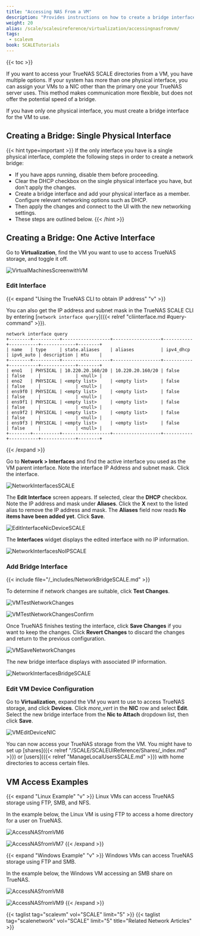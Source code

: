```yaml
---
title: "Accessing NAS From a VM"
description: "Provides instructions on how to create a bridge interface for the VM and provides Linux and Windows examples."
weight: 20
alias: /scale/scaleuireference/virtualization/accessingnasfromvm/
tags:
 - scalevm
book: SCALETutorials
---
```


{{< toc >}}

If you want to access your TrueNAS SCALE directories from a VM, you have multiple options. If your system has more than one physical interface, you can assign your VMs to a NIC other than the primary one your TrueNAS server uses. This method makes communication more flexible, but does not offer the potential speed of a bridge.

If you have only one physical interface, you must create a bridge interface for the VM to use.

## Creating a Bridge: Single Physical Interface

{{< hint type=important >}}
If the only interface you have is a single physical interface, complete the following steps in order to create a network bridge:
* If you have apps running, disable them before proceeding.
* Clear the DHCP checkbox on the single physical interface you have, but don't apply the changes.
* Create a bridge interface and add your physical interface as a member. Configure relevant networking options such as DHCP.
* Then apply the changes and connect to the UI with the new networking settings.
* These steps are outlined below.
{{< /hint >}}


## Creating a Bridge: One Active Interface

Go to **Virtualization**, find the VM you want to use to access TrueNAS storage, and toggle it off.

![VirtualMachinesScreenwithVM](/images/SCALE/Virtualization/VirtualMachinesScreenwithVM.png "Virtual Machine Screen")

### Edit Interface

{{< expand "Using the TrueNAS CLI to obtain IP address" "v" >}}

You can also get the IP address and subnet mask in the TrueNAS SCALE CLI by entering [`network interface query`]({{< relref "cliinterface.md #query-command" >}}).

```
network interface query
+--------+----------+------------------+------------------+-----------+-----------+-------------+--------+
| name   | type     | state.aliases    | aliases          | ipv4_dhcp | ipv6_auto | description | mtu    |
+--------+----------+------------------+------------------+-----------+-----------+-------------+--------+
| eno1   | PHYSICAL | 10.220.20.160/20 | 10.220.20.160/20 | false     | false     |             | <null> |
| eno2   | PHYSICAL | <empty list>     | <empty list>     | false     | false     |             | <null> |
| ens9f0 | PHYSICAL | <empty list>     | <empty list>     | false     | false     |             | <null> |
| ens9f1 | PHYSICAL | <empty list>     | <empty list>     | false     | false     |             | <null> |
| ens9f2 | PHYSICAL | <empty list>     | <empty list>     | false     | false     |             | <null> |
| ens9f3 | PHYSICAL | <empty list>     | <empty list>     | false     | false     |             | <null> |
+--------+----------+------------------+------------------+-----------+-----------+-------------+--------+
```
{{< /expand >}}

Go to **Network > Interfaces** and find the active interface you used as the VM parent interface. Note the interface IP Address and subnet mask.
Click the interface.

![NetworkInterfacesSCALE](/images/SCALE/Network/NetworkInterfacesSCALE.png "Network Interfaces SCALE")

The **Edit Interface** screen appears. If selected, clear the **DHCP** checkbox. Note the IP address and mask under **Aliases**. Click the **X** next to the listed alias to remove the IP address and mask. The **Aliases** field now reads **No items have been added yet**. Click **Save**.

![EditInterfaceNicDeviceSCALE](/images/SCALE/Network/EditInterfaceNicDeviceSCALE.png "Edit Network Interface SCALE")

The **Interfaces** widget displays the edited interface with no IP information.

![NetworkInterfacesNoIPSCALE](/images/SCALE/Network/NetworkInterfacesNoIPSCALE.png "Network Interface Widget")

### Add Bridge Interface

{{< include file="/_includes/NetworkBridgeSCALE.md" >}}

To determine if network changes are suitable, click **Test Changes**.

![VMTestNetworkChanges](/images/SCALE/Virtualization/VMTestNetworkChanges.png "Test Network Changes")

![VMTestNetworkChangesConfirm](/images/SCALE/Virtualization/VMTestNetworkChangesConfirm.png "Confirm Network Changes")

Once TrueNAS finishes testing the interface, click **Save Changes** if you want to keep the changes. Click **Revert Changes** to discard the changes and return to the previous configuration.

![VMSaveNetworkChanges](/images/SCALE/Virtualization/VMSaveNetworkChanges.png "Save Network Changes")

The new bridge interface displays with associated IP information.

![NetworkInterfacesBridgeSCALE](/images/SCALE/Network/NetworkInterfacesBridgeSCALE.png "Network Interfaces with Bridge")

### Edit VM Device Configuration

Go to **Virtualization**, expand the VM you want to use to access TrueNAS storage, and click **Devices**. Click <i class="material-icons" aria-hidden="true" title="System Update">more_vert</i> in the **NIC** row and select **Edit**.
Select the new bridge interface from the **Nic to Attach** dropdown list, then click **Save**.

![VMEditDeviceNIC](/images/SCALE/Virtualization/VMEditDeviceNIC.png "VM Edit NIC Device")

You can now access your TrueNAS storage from the VM. You might have to set up [shares]({{< relref "/SCALE/SCALEUIReference/Shares/_index.md" >}}) or [users]({{< relref "ManageLocalUsersSCALE.md" >}}) with home directories to access certain files.

## VM Access Examples

{{< expand "Linux Example" "v" >}}
Linux VMs can access TrueNAS storage using FTP, SMB, and NFS.

In the example below, the Linux VM is using FTP to access a home directory for a user on TrueNAS.

![AccessNASfromVM6](/images/SCALE/AccessNASfromVM6.png "Connecting to FTP Path")

![AccessNASfromVM7](/images/SCALE/AccessNASfromVM7.png "FTP Home Directory")
{{< /expand >}}

{{< expand "Windows Example" "v" >}}
Windows VMs can access TrueNAS storage using FTP and SMB.

In the example below, the Windows VM accessing an SMB share on TrueNAS.

![AccessNASfromVM8](/images/SCALE/AccessNASfromVM8.png "Enter SMB Share Path")

![AccessNASfromVM9](/images/SCALE/AccessNASfromVM9.png "SMB Share")
{{< /expand >}}

{{< taglist tag="scalevm" vol="SCALE" limit="5" >}}
{{< taglist tag="scalenetwork" vol="SCALE" limit="5" title="Related Network Articles" >}}
